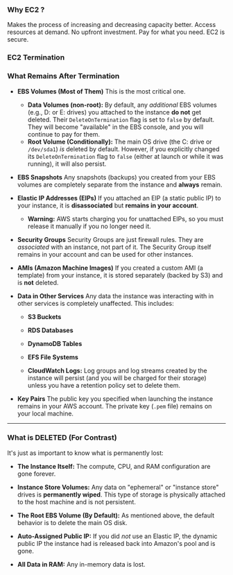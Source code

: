 ### Why EC2 ?
Makes the process of increasing and decreasing capacity better.
Access resources at demand.
No upfront investment.
Pay for what you need.
EC2 is secure.

### EC2 Termination

### What Remains After Termination

- **EBS Volumes (Most of Them)** This is the most critical one.
    - **Data Volumes (non-root):** By default, any _additional_ EBS volumes (e.g., D: or E: drives) you attached to the instance **do not** get deleted. Their `DeleteOnTermination` flag is set to `false` by default. They will become "available" in the EBS console, and you will continue to pay for them.
    - **Root Volume (Conditionally):** The main OS drive (the C: drive or `/dev/sda1`) _is_ deleted by default. However, if you explicitly changed its `DeleteOnTermination` flag to `false` (either at launch or while it was running), it will also persist.
- **EBS Snapshots** Any snapshots (backups) you created from your EBS volumes are completely separate from the instance and **always** remain.
- **Elastic IP Addresses (EIPs)** If you attached an EIP (a static public IP) to your instance, it is **disassociated** but **remains in your account**.
    - **Warning:** AWS starts charging you for unattached EIPs, so you must release it manually if you no longer need it.
        
- **Security Groups** Security Groups are just firewall rules. They are _associated_ with an instance, not part of it. The Security Group itself remains in your account and can be used for other instances.
    
- **AMIs (Amazon Machine Images)** If you created a custom AMI (a template) from your instance, it is stored separately (backed by S3) and is **not** deleted.
    
- **Data in Other Services** Any data the instance was interacting with in other services is completely unaffected. This includes:
    
    - **S3 Buckets**
        
    - **RDS Databases**
        
    - **DynamoDB Tables**
        
    - **EFS File Systems**
        
    - **CloudWatch Logs:** Log groups and log streams created by the instance will persist (and you will be charged for their storage) unless you have a retention policy set to delete them.
        
- **Key Pairs** The public key you specified when launching the instance remains in your AWS account. The private key (`.pem` file) remains on your local machine.
    

---

### What is DELETED (For Contrast)

It's just as important to know what is permanently lost:

- **The Instance Itself:** The compute, CPU, and RAM configuration are gone forever.
    
- **Instance Store Volumes:** Any data on "ephemeral" or "instance store" drives is **permanently wiped**. This type of storage is physically attached to the host machine and is not persistent.
    
- **The Root EBS Volume (By Default):** As mentioned above, the default behavior is to delete the main OS disk.
    
- **Auto-Assigned Public IP:** If you did _not_ use an Elastic IP, the dynamic public IP the instance had is released back into Amazon's pool and is gone.
    
- **All Data in RAM:** Any in-memory data is lost.